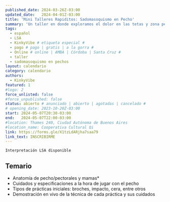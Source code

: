 ```yaml
---
published_date: 2024-03-26Z-03:00
updated_date:   2024-04-01Z-03:00
title: 'Mini Talleres Rapiditos: Sadomasoquismo en Pecho'
summary: 'Un taller en donde exploramos el dolor en las tetas y zona pectoral 🤭 cómo pegar, con qué y qué cuidados tener'
tags:
  - español
  - LSA
  - KinkyVibe # etiqueta especial #
  - pago # pago | gratis | a la gorra #
  - Online # online | AMBA | Córdoba | Santa Cruz #
  - taller
  - sadomasoquismo en pechos
layout: calendario
category: calendario
authors:
  - KinkyVibe
featured: 1
#logo: 2
force_unlisted: false
#force_unpublished: false
status: abierto # anunciado | abierto | agotadas | cancelado #
# opening_date: 2023-10-20Z-03:00
start: 2024-05-07T20:30-03:00
end:   2024-05-07T22:00-03:00
#location: Thames 240, Ciudad Autónoma de Buenos Aires
#location_name: Cooperativa Cultural Qi
link: https://forms.gle/X1tzLdARjha7saa79
link_text: INSCRIBIRME
---
```

`Interpretación LSA disponible`

## Temario ##
- Anatomía de pecho/pectorales y mamas*
- Cuidados y especificaciones a la hora de jugar con el pecho
- Tipos de prácticas iniciales: broches, impacto, cera, entre otros
- Demostración en vivo de la técnica de cada práctica y sus cuidados